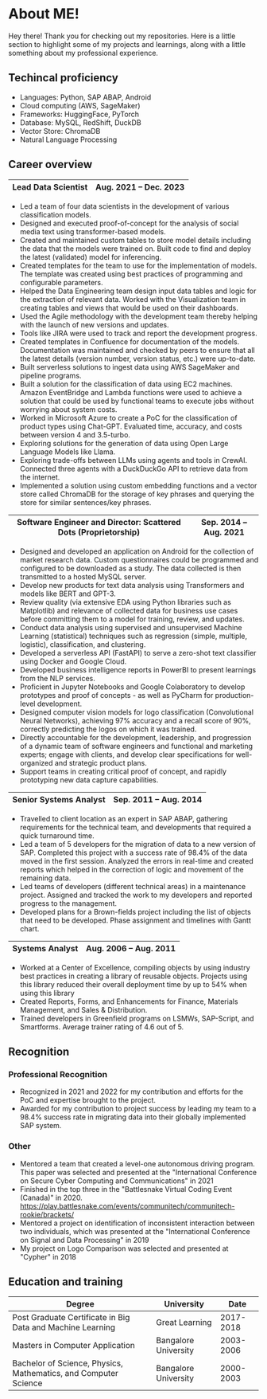 # About ME! 
Hey there! Thank you for checking out my repositories. 
Here is a little section to highlight some of my projects and learnings, along with a little something about my professional experience. 

## Techincal proficiency
*	Languages: Python, SAP ABAP, Android	
*	Cloud computing (AWS, SageMaker)
*	Frameworks: HuggingFace, PyTorch
* Database: MySQL, RedShift, DuckDB
*	Vector Store: ChromaDB
*	Natural Language Processing
  
## Career overview
| Lead Data Scientist | Aug. 2021 – Dec. 2023 |
| --- | --- |

* Led a team of four data scientists in the development of various classification models.
* Designed and executed proof-of-concept for the analysis of social media text using transformer-based models.
* Created and maintained custom tables to store model details including the data that the models were trained on. Built code to find and deploy the latest (validated) model for inferencing.
* Created templates for the team to use for the implementation of models. The template was created using best practices of programming and configurable parameters.
* Helped the Data Engineering team design input data tables and logic for the extraction of relevant data. Worked with the Visualization team in creating tables and views that would be used on their dashboards.
* Used the Agile methodology with the development team thereby helping with the launch of new versions and updates.
* Tools like JIRA were used to track and report the development progress.
* Created templates in Confluence for documentation of the models. Documentation was maintained and checked by peers to ensure that all the latest details (version number, version status, etc.) were up-to-date.
* Built serverless solutions to ingest data using AWS SageMaker and pipeline programs.
* Built a solution for the classification of data using EC2 machines. Amazon EventBridge and Lambda functions were used to achieve a solution that could be used by functional teams to execute jobs without worrying about system costs.
* Worked in Microsoft Azure to create a PoC for the classification of product types using Chat-GPT. Evaluated time, accuracy, and costs between version 4 and 3.5-turbo.
* Exploring solutions for the generation of data using Open Large Language Models like Llama.
* Exploring trade-offs between LLMs using agents and tools in CrewAI. Connected three agents with a DuckDuckGo API to retrieve data from the internet.
* Implemented a solution using custom embedding functions and a vector store called ChromaDB for the storage of key phrases and querying the store for similar sentences/key phrases.
 
| Software Engineer and Director: Scattered Dots (Proprietorship) | Sep. 2014 – Aug. 2021 |
| --- | --- |
* Designed and developed an application on Android for the collection of market research data. Custom questionnaires could be programmed and configured to be downloaded as a study. The data collected is then transmitted to a hosted MySQL server.
* Develop new products for text data analysis using Transformers and models like BERT and GPT-3.
* Review quality (via extensive EDA using Python libraries such as Matplotlib) and relevance of collected data for business use cases before committing them to a model for training, review, and updates.
* Conduct data analysis using supervised and unsupervised Machine Learning (statistical) techniques such as regression (simple, multiple, logistic), classification, and clustering.
* Developed a serverless API (FastAPI) to serve a zero-shot text classifier using Docker and Google Cloud.
* Developed business intelligence reports in PowerBI to present learnings from the NLP services.
* Proficient in Jupyter Notebooks and Google Colaboratory to develop prototypes and proof of concepts - as well as PyCharm for production-level development.
* Designed computer vision models for logo classification (Convolutional Neural Networks), achieving 97% accuracy and a recall score of 90%, correctly predicting the logos on which it was trained.
* Directly accountable for the development, leadership, and progression of a dynamic team of software engineers and functional and marketing experts; engage with clients, and develop clear specifications for well-organized and strategic product plans.
* Support teams in creating critical proof of concept, and rapidly prototyping new data capture capabilities.

| Senior Systems Analyst | Sep. 2011 – Aug. 2014 |
| --- | --- |
* Travelled to client location as an expert in SAP ABAP, gathering requirements for the technical team, and developments that required a quick turnaround time.
* Led a team of 5 developers for the migration of data to a new version of SAP. Completed this project with a success rate of 98.4% of the data moved in the first session. Analyzed the errors in real-time and created reports which helped in the correction of logic and movement of the remaining data.
* Led teams of developers (different technical areas) in a maintenance project. Assigned and tracked the work to my developers and reported progress to the management.
* Developed plans for a Brown-fields project including the list of objects that need to be developed. Phase assignment and timelines with Gantt chart.

| Systems Analyst | Aug. 2006 – Aug. 2011 |
| --- | --- |

* Worked at a Center of Excellence, compiling objects by using industry best practices in creating a library of reusable objects. Projects using this library reduced their overall deployment time by up to 54% when using this library
* Created Reports, Forms, and Enhancements for Finance, Materials Management, and Sales & Distribution.
* Trained developers in Greenfield programs on LSMWs, SAP-Script, and Smartforms. Average trainer rating of 4.6 out of 5.

## Recognition
### Professional Recognition
* Recognized in 2021 and 2022 for my contribution and efforts for the PoC and expertise brought to the project.
* Awarded for my contribution to project success by leading my team to a 98.4% success rate in migrating data into their globally implemented SAP system.

### Other
* Mentored a team that created a level-one autonomous driving program. This paper was selected and presented at the "International Conference on Secure Cyber Computing and Communications" in 2021
* Finished in the top three in the "Battlesnake Virtual Coding Event (Canada)" in 2020. https://play.battlesnake.com/events/communitech/communitech-rookie/brackets/
* Mentored a project on identification of inconsistent interaction between two individuals, which was presented at the "International Conference on Signal and Data Processing" in 2019
* My project on Logo Comparison was selected and presented at "Cypher" in 2018


## Education and training
| Degree | University | Date |
| --- | ---| --- |
| Post Graduate Certificate in Big Data and Machine Learning | Great Learning | 2017-2018 |
| Masters in Computer Application | Bangalore University | 2003-2006 |
| Bachelor of Science, Physics, Mathematics, and Computer Science | Bangalore University | 2000-2003

